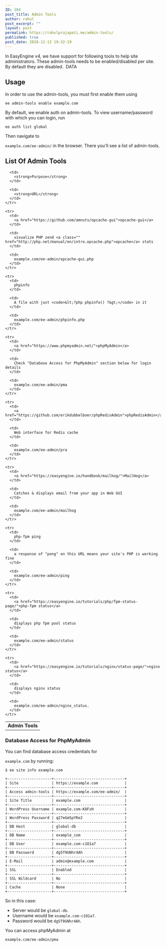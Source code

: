 ```yaml
---
ID: 104
post_title: Admin Tools
author: rahul
post_excerpt: ""
layout: post
permalink: https://rahulprajapati.me/admin-tools/
published: true
post_date: 2018-12-13 19:32:19
---
```

<!-- wp:paragraph --> In EasyEngine v4, we have support for following tools to help site administrators. 

<!-- /wp:paragraph -->

<!-- wp:paragraph --> These admin-tools needs to be enabled/disabled per site. By default they are disabled.  

<!-- /wp:paragraph -->

<!-- wp:paragraph --> DATA 

<!-- /wp:paragraph -->

<!-- wp:heading -->

## Usage

<!-- /wp:heading -->

<!-- wp:paragraph --> In order to use the admin-tools, you must first enable them using 

<!-- /wp:paragraph -->

<!-- wp:code -->

<pre class="wp-block-code"><code>ee admin-tools enable example.com</code></pre>

<!-- /wp:code -->

<!-- wp:paragraph --> By default, we enable auth on admin-tools. To view username/password with which you can login, run 

<!-- /wp:paragraph -->

<!-- wp:code -->

<pre class="wp-block-code"><code>ee auth list global</code></pre>

<!-- /wp:code -->

<!-- wp:paragraph --> Then navigate to 

`example.com/ee-admin/` in the browser. There you'll see a list of admin-tools. <!-- /wp:paragraph -->

<!-- wp:heading -->

## List Of Admin Tools

<!-- /wp:heading -->

<!-- wp:table -->

<table class="wp-block-table">
  <tbody>
    <tr>
      <td>
        <strong>Admin Tools</strong>
      </td>
      
      <td>
        <strong>Purpose</strong>
      </td>
      
      <td>
        <strong>URL</strong>
      </td>
    </tr>
    
    <tr>
      <td>
        <a href="https://github.com/amnuts/opcache-gui">opcache-gui</a>
      </td>
      
      <td>
        visualize PHP zend <a class="" href="http://php.net/manual/en/intro.opcache.php">opcache</a> stats
      </td>
      
      <td>
        example.com/ee-admin/opcache-gui.php
      </td>
    </tr>
    
    <tr>
      <td>
        phpinfo
      </td>
      
      <td>
        A file with just <code>&lt;?php phpinfo() ?&gt;</code> in it
      </td>
      
      <td>
        example.com/ee-admin/phpinfo.php
      </td>
    </tr>
    
    <tr>
      <td>
        <a href="https://www.phpmyadmin.net/">phpMyAdmin</a>
      </td>
      
      <td>
        Check "Database Access for PhpMyAdmin" section below for login details
      </td>
      
      <td>
        example.com/ee-admin/pma
      </td>
    </tr>
    
    <tr>
      <td>
        <a href="https://github.com/erikdubbelboer/phpRedisAdmin">phpRedisAdmin</a>
      </td>
      
      <td>
        Web interface for Redis cache
      </td>
      
      <td>
        example.com/ee-admin/pra
      </td>
    </tr>
    
    <tr>
      <td>
        <a href="https://easyengine.io/handbook/mailhog/">MailHog</a>
      </td>
      
      <td>
        Catches & displays email from your app in Web GUI
      </td>
      
      <td>
        example.com/ee-admin/mailhog
      </td>
    </tr>
    
    <tr>
      <td>
        php-fpm ping
      </td>
      
      <td>
        a response of "pong" on this URL means your site's PHP is working fine
      </td>
      
      <td>
        example.com/ee-admin/ping
      </td>
    </tr>
    
    <tr>
      <td>
        <a href="https://easyengine.io/tutorials/php/fpm-status-page/">php-fpm status</a>
      </td>
      
      <td>
        displays php fpm pool status
      </td>
      
      <td>
        example.com/ee-admin/status
      </td>
    </tr>
    
    <tr>
      <td>
        <a href="https://easyengine.io/tutorials/nginx/status-page/">nginx status</a>
      </td>
      
      <td>
        displays nginx status
      </td>
      
      <td>
        example.com/ee-admin/nginx_status.
      </td>
    </tr>
  </tbody>
</table>

<!-- /wp:table -->

<!-- wp:heading {"level":3} -->

### Database Access for PhpMyAdmin

<!-- /wp:heading -->

<!-- wp:paragraph --> You can find database access credentials for 

`example.com` by running: <!-- /wp:paragraph -->

<!-- wp:code -->

<pre class="wp-block-code"><code>$ ee site info example.com

+--------------------+--------------------------------+
| Site               | https://example.com            |
+--------------------+--------------------------------+
| Access admin-tools | https://example.com/ee-admin/  |
+--------------------+--------------------------------+
| Site Title         | example.com                    |
+--------------------+--------------------------------+
| WordPress Username | example.com-K8FzH              |
+--------------------+--------------------------------+
| WordPress Password | q27eGm5pYRe2                   |
+--------------------+--------------------------------+
| DB Host            | global-db                      |
+--------------------+--------------------------------+
| DB Name            | example_com                    |
+--------------------+--------------------------------+
| DB User            | example.com-c1O1a7             |
+--------------------+--------------------------------+
| DB Password        | dg5T9GNhr4Ah                   |
+--------------------+--------------------------------+
| E-Mail             | admin@example.com              |
+--------------------+--------------------------------+
| SSL                | Enabled                        |
+--------------------+--------------------------------+
| SSL Wildcard       | No                             |
+--------------------+--------------------------------+
| Cache              | None                           |
+--------------------+--------------------------------+</code></pre>

<!-- /wp:code -->

<!-- wp:paragraph --> So in this case: 

<!-- /wp:paragraph -->

<!-- wp:list -->

*   Server would be `global-db`.
*   Username would be `example.com-c1O1a7`.
*   Password would be `dg5T9GNhr4Ah`.

<!-- /wp:list -->

<!-- wp:paragraph --> You can access phpMyAdmin at 

`example.com/ee-admin/pma` <!-- /wp:paragraph -->
